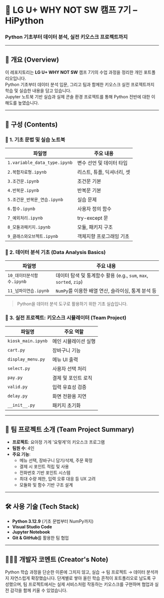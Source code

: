 # 📘 LG U+ WHY NOT SW 캠프 7기 – HiPython
### Python 기초부터 데이터 분석, 실전 키오스크 프로젝트까지

<hr>

## 🧾 개요 (Overview)
이 레포지토리는 **LG U+ WHY NOT SW** 캠프 7기의 수업 과정을 정리한 개인 포트폴리오입니다.<br>
Python 기초부터 데이터 분석 입문, 그리고 팀과 함께한 키오스크 실전 프로젝트까지 학습 및 실습한 내용을 담고 있습니다.<br>
Jupyter 노트북 기반 실습과 실제 콘솔 환경 프로젝트를 통해 Python 전반에 대한 이해도를 높였습니다.

<hr>

## 📂 구성 (Contents)
### 🔹 1. 기초 문법 및 실습 노트북
| 파일명                          | 주요 내용            |
| ---------------------------- | ---------------- |
| `1.variable_data_type.ipynb` | 변수 선언 및 데이터 타입   |
| `2.복합자료형.ipynb`              | 리스트, 튜플, 딕셔너리, 셋 |
| `3.조건문.ipynb`                | 조건문 기본           |
| `4.반복문.ipynb`                | 반복문 기본           |
| `5.조건문_반복문_연습.ipynb`         | 실습 문제            |
| `6.함수.ipynb`                 | 사용자 정의 함수        |
| `7_예외처리.ipynb`               | try-except 문     |
| `8_모듈과패키지.ipynb`             | 모듈, 패키지 구조       |
| `9_클래스와오브젝트.ipynb`           | 객체지향 프로그래밍 기초    |

### 🔹 2. 데이터 분석 기초 (Data Analysis Basics)
| 파일명                | 주요 내용                                                  |
| ------------------ | ------------------------------------------------------ |
| `10_데이터분석함수.ipynb` | 데이터 탐색 및 통계함수 활용 (e.g., `sum`, `max`, `sorted`, `zip`) |
| `11_넘파이연습.ipynb`   | `NumPy`를 이용한 배열 연산, 슬라이싱, 통계 분석 등                      |
>Python을 데이터 분석 도구로 활용하기 위한 기초 실습입니다.

### 🔹 3. 실전 프로젝트: 키오스크 시뮬레이터 (Team Project)
| 파일명                | 주요 역할       |
| ------------------ | ----------- |
| `kiosk_main.ipynb` | 메인 시뮬레이션 실행 |
| `cart.py`          | 장바구니 기능     |
| `display_menu.py`  | 메뉴 UI 출력    |
| `select.py`        | 사용자 선택 처리   |
| `pay.py`           | 결제 및 포인트 로직 |
| `valid.py`         | 입력 유효성 검증   |
| `delay.py`         | 화면 전환용 지연   |
| `__init__.py`      | 패키지 초기화     |

<hr>

## 🤝 팀 프로젝트 소개 (Team Project Summary)
- **프로젝트**: 요아정 가게 '요렇게'의 키오스크 프로그램
- **팀원 수**: 4인
- **주요 기능**:
  - 메뉴 선택, 장바구니 담기/삭제, 주문 확정
  - 결제 시 포인트 적립 및 사용
  - 전화번호 기반 포인트 시스템
  - 최대 수량 제한, 입력 오류 대응 등 UX 고려
  - 모듈화 및 함수 기반 구조 설계

 <hr>

 ## 🛠️ 사용 기술 (Tech Stack)
 - **Python 3.12.9** (기초 문법부터 NumPy까지)
 - **Visual Studio Code**
 - **Jupyter Notebook**
 - **Git & GitHub**를 활용한 팀 협업

<hr>

## 🙋🏻‍♂️ 개발자 코멘트 (Creator's Note)
Python 학습 과정을 단순한 이론에 그치지 않고, 실습 → 팀 프로젝트 → 데이터 분석까지 자연스럽게 확장했습니다.
단계별로 쌓아 올린 학습 흔적이 포트폴리오로 남도록 구성했으며, 팀 프로젝트에서는 실제 서비스처럼 작동하는 키오스크를 구현하며 협업과 실전 감각을 함께 키울 수 있었습니다.
